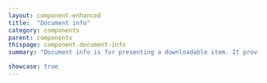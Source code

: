 ```yaml
---
layout: component-enhanced
title:  "Document info"
category: components
parent: components
thispage: component.document-info
summary: "Document info is for presenting a downloadable item. It provides styling for a thumbnail, a title, optional metadata (e.g. file size), and download buttons."

showcase: true
---
```

